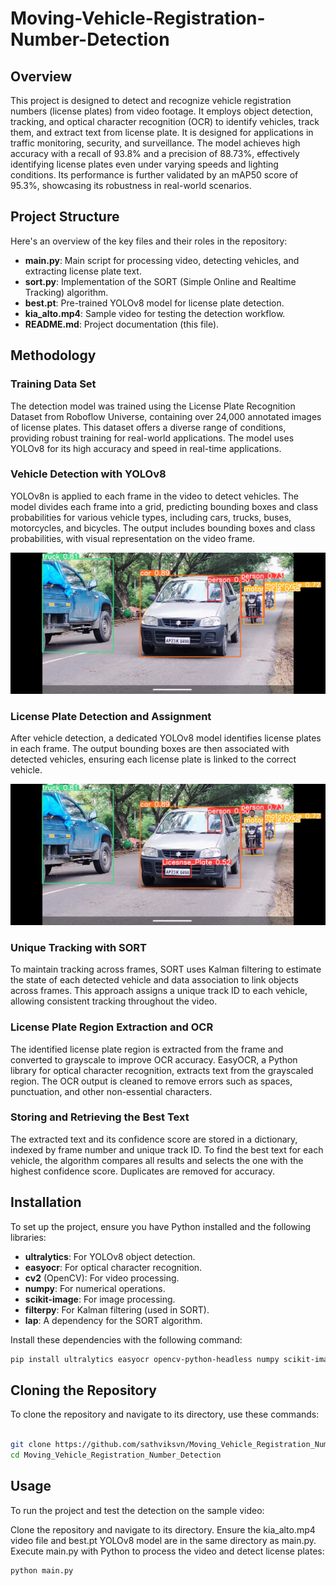 # Moving-Vehicle-Registration-Number-Detection



## Overview
This project is designed to detect and recognize vehicle registration numbers (license plates) from video footage. It employs object detection, tracking, and optical character recognition (OCR) to identify vehicles, track them, and extract text from license plate. It is designed for applications in traffic monitoring, security, and surveillance. The model achieves high accuracy with a recall of 93.8% and a precision of 88.73%, effectively identifying license plates even under varying speeds and lighting conditions. Its performance is further validated by an mAP50 score of 95.3%, showcasing its robustness in real-world scenarios.

## Project Structure
Here's an overview of the key files and their roles in the repository:

- **main.py**: Main script for processing video, detecting vehicles, and extracting license plate text.
- **sort.py**: Implementation of the SORT (Simple Online and Realtime Tracking) algorithm.
- **best.pt**: Pre-trained YOLOv8 model for license plate detection.
- **kia_alto.mp4**: Sample video for testing the detection workflow.
- **README.md**: Project documentation (this file).

## Methodology

### Training Data Set
The detection model was trained using the License Plate Recognition Dataset from Roboflow Universe, containing over 24,000 annotated images of license plates. This dataset offers a diverse range of conditions, providing robust training for real-world applications. The model uses YOLOv8 for its high accuracy and speed in real-time applications.

### Vehicle Detection with YOLOv8
YOLOv8n is applied to each frame in the video to detect vehicles. The model divides each frame into a grid, predicting bounding boxes and class probabilities for various vehicle types, including cars, trucks, buses, motorcycles, and bicycles. The output includes bounding boxes and class probabilities, with visual representation on the video frame.

![Detected Vehicles](vehicle_detection.jpg)

### License Plate Detection and Assignment
After vehicle detection, a dedicated YOLOv8 model identifies license plates in each frame. The output bounding boxes are then associated with detected vehicles, ensuring each license plate is linked to the correct vehicle.

![Detected Number Plate](numberplate_detection.jpg)

### Unique Tracking with SORT
To maintain tracking across frames, SORT uses Kalman filtering to estimate the state of each detected vehicle and data association to link objects across frames. This approach assigns a unique track ID to each vehicle, allowing consistent tracking throughout the video.

### License Plate Region Extraction and OCR
The identified license plate region is extracted from the frame and converted to grayscale to improve OCR accuracy. EasyOCR, a Python library for optical character recognition, extracts text from the grayscaled region. The OCR output is cleaned to remove errors such as spaces, punctuation, and other non-essential characters.

### Storing and Retrieving the Best Text
The extracted text and its confidence score are stored in a dictionary, indexed by frame number and unique track ID. To find the best text for each vehicle, the algorithm compares all results and selects the one with the highest confidence score. Duplicates are removed for accuracy.

## Installation
To set up the project, ensure you have Python installed and the following libraries:

- **ultralytics**: For YOLOv8 object detection.
- **easyocr**: For optical character recognition.
- **cv2** (OpenCV): For video processing.
- **numpy**: For numerical operations.
- **scikit-image**: For image processing.
- **filterpy**: For Kalman filtering (used in SORT).
- **lap**: A dependency for the SORT algorithm.

Install these dependencies with the following command:

```bash
pip install ultralytics easyocr opencv-python-headless numpy scikit-image filterpy lap
```

## Cloning the Repository
To clone the repository and navigate to its directory, use these commands:

```bash

git clone https://github.com/sathviksvn/Moving_Vehicle_Registration_Number_Detection.git
cd Moving_Vehicle_Registration_Number_Detection
```

## Usage
To run the project and test the detection on the sample video:

Clone the repository and navigate to its directory.
Ensure the kia_alto.mp4 video file and best.pt YOLOv8 model are in the same directory as main.py.
Execute main.py with Python to process the video and detect license plates:
```bash
python main.py
```
